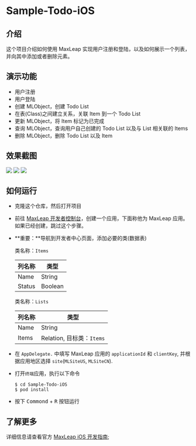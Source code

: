 # Sample-Todo-iOS

## 介绍

这个项目介绍如何使用 MaxLeap 实现用户注册和登陆，以及如何展示一个列表，并向其中添加或者删除元素。

## 演示功能

- 用户注册
- 用户登陆
- 创建 MLObject，创建 Todo List
- 在表(Class)之间建立关系，关联 Item 到一个 Todo List
- 更新 MLObject，将 Item 标记为已完成
- 查询 MLObject，查询用户自己创建的 Todo List 以及与 List 相关联的 Items
- 删除 MLObject，删除 Todo List 以及 Item

## 效果截图

![](docs/images/1.png)
![](docs/images/2.png)
![](docs/images/3.png)

## 如何运行

- 克隆这个仓库，然后打开项目
- 前往 [MaxLeap 开发者控制台](https://maxleap.cn)，创建一个应用，下面称他为 MaxLeap 应用。如果已经创建，跳过这个步骤。
- **重要：**导航到开发者中心页面，添加必要的类(数据表)<br>
	
	类名称：`Items`
	
	列名称|类型
	-----|----
	Name |String
	Status|Boolean
	
	类名称：`Lists`
	
	列名称|类型
	-----|----
	Name|String
	Items|Relation, 目标类：`Items`
	
- 在 `AppDelegate.` 中填写 MaxLeap 应用的 `applicationId` 和 `clientKey`, 并根据应用地区选择 `site`(`MLSiteUS`, `MLSiteCN`).
- 打开`终端`应用，执行以下命令</br>

	```
	$ cd Sample-Todo-iOS
	$ pod install
	```
	
- 按下 <kbd>Commond</kbd> + <kbd>R</kbd> 按钮运行

## 了解更多

详细信息请查看官方 [MaxLeap iOS 开发指南](https://maxleap.cn/zh_cn/guide/devguide/ios.html);
